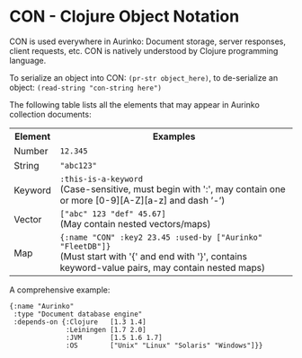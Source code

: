 CON - Clojure Object Notation
=============================

CON is used everywhere in Aurinko: Document storage, server responses,
client requests, etc. CON is natively understood by Clojure programming
language.

To serialize an object into CON: `(pr-str object_here)`, to de-serialize an object: `(read-string "con-string here")`

The following table lists all the elements that may appear in Aurinko
collection documents:

<table>
  <tr>
    <th>Element</th>
    <th>Examples</th>
  </tr>
  <tr>
    <td>Number</td>
    <td><code>12.345</code></td>
  </tr>
  <tr>
    <td>String</td>
    <td><code>"abc123"</code></td>
  </tr>
  <tr>
    <td>Keyword</td>
    <td><code>:this-is-a-keyword</code><br />
(Case-sensitive, must begin with ':', may contain one or more [0-9][A-Z][a-z] and dash ’-’)</td>
  </tr>
  <tr>
    <td>Vector</td>
    <td><code>["abc" 123 "def" 45.67]</code><br />
(May contain nested vectors/maps)</td>
  </tr>
  <tr>
    <td>Map</td>
    <td><code>{:name "CON" :key2 23.45 :used-by ["Aurinko" "FleetDB"]}</code><br />
(Must start with '{' and end with '}', contains keyword-value pairs, may contain nested maps)</td>
  </tr>
</table>

A comprehensive example:

~~~~
{:name "Aurinko"
 :type "Document database engine"
 :depends-on {:Clojure   [1.3 1.4]
              :Leiningen [1.7 2.0]
              :JVM       [1.5 1.6 1.7]
              :OS        ["Unix" "Linux" "Solaris" "Windows"]}}
~~~~